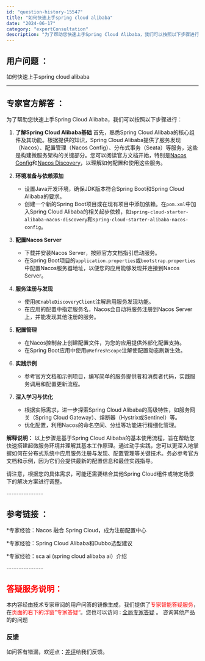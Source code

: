 ```yaml
---
id: "question-history-15547"
title: "如何快速上手spring cloud alibaba"
date: "2024-06-17"
category: "expertConsultation"
description: "为了帮助您快速上手Spring Cloud Alibaba，我们可以按照以下步骤进行：1. **了解Spring Cloud Alibaba基础**   首先，熟悉Spring Cloud Alibaba的核心组件及其功能。根据提供的知识，Spring Cloud Alibaba提供了服务发现（Na"
---
```


## 用户问题 ： 
 如何快速上手spring cloud alibaba  

---------------
## 专家官方解答 ：

为了帮助您快速上手Spring Cloud Alibaba，我们可以按照以下步骤进行：

1. **了解Spring Cloud Alibaba基础**
   首先，熟悉Spring Cloud Alibaba的核心组件及其功能。根据提供的知识，Spring Cloud Alibaba提供了服务发现（Nacos）、配置管理（Nacos Config）、分布式事务（Seata）等服务，这些是构建微服务架构的关键部分。您可以阅读官方文档开始，特别是[Nacos Config](https://github.com/spring-cloud-incubator/spring-cloud-alibaba/wiki/Nacos-config)和[Nacos Discovery](https://github.com/spring-cloud-incubator/spring-cloud-alibaba/wiki/Nacos-discovery)，以理解如何配置和使用这些服务。

2. **环境准备与依赖添加**
   - 设置Java开发环境，确保JDK版本符合Spring Boot和Spring Cloud Alibaba的要求。
   - 创建一个新的Spring Boot项目或在现有项目中添加依赖。在`pom.xml`中加入Spring Cloud Alibaba的相关起步依赖，如`spring-cloud-starter-alibaba-nacos-discovery`和`spring-cloud-starter-alibaba-nacos-config`。

3. **配置Nacos Server**
   - 下载并安装Nacos Server，按照官方文档指引启动服务。
   - 在Spring Boot项目的`application.properties`或`bootstrap.properties`中配置Nacos服务器地址，以便您的应用能够发现并连接到Nacos Server。

4. **服务注册与发现**
   - 使用`@EnableDiscoveryClient`注解启用服务发现功能。
   - 在应用的配置中指定服务名，Nacos会自动将服务注册到Nacos Server上，并能发现其他注册的服务。

5. **配置管理**
   - 在Nacos控制台上创建配置文件，为您的应用提供外部化配置支持。
   - 在Spring Boot应用中使用`@RefreshScope`注解使配置动态刷新生效。

6. **实践示例**
   - 参考官方文档和示例项目，编写简单的服务提供者和消费者代码，实践服务调用和配置更新流程。

7. **深入学习与优化**
   - 根据实际需求，进一步探索Spring Cloud Alibaba的高级特性，如服务网关（Spring Cloud Gateway）、熔断器（Hystrix或Sentinel）等。
   - 优化配置，利用Nacos的命名空间、分组等功能进行精细化管理。

**解释说明：**
以上步骤是基于Spring Cloud Alibaba的基本使用流程，旨在帮助您快速搭建起微服务环境并理解其基本工作原理。通过动手实践，您可以更深入地掌握如何在分布式系统中应用服务注册与发现、配置管理等关键技术。务必参考官方文档和示例，因为它们会提供最新的配置信息和最佳实践指导。

请注意，根据您的具体需求，可能还需要结合其他Spring Cloud组件或特定场景下的解决方案进行调整。


<font color="#949494">---------------</font> 


## 参考链接 ：

*专家经验：Nacos 融合 Spring Cloud，成为注册配置中心 
 
 *专家经验：Spring Cloud Alibaba和Dubbo选型建议 
 
 *专家经验：sca ai (spring cloud alibaba ai）介绍 


 <font color="#949494">---------------</font> 
 


## <font color="#FF0000">答疑服务说明：</font> 

本内容经由技术专家审阅的用户问答的镜像生成，我们提供了<font color="#FF0000">专家智能答疑服务</font>，在<font color="#FF0000">页面的右下的浮窗”专家答疑“</font>。您也可以访问 : [全局专家答疑](https://answer.opensource.alibaba.com/docs/intro) 。 咨询其他产品的的问题

### 反馈
如问答有错漏，欢迎点：[差评](https://ai.nacos.io/user/feedbackByEnhancerGradePOJOID?enhancerGradePOJOId=15572)给我们反馈。
